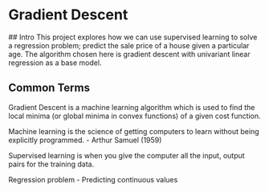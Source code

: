 # Gradient Descent

## Intro
This project explores how we can use supervised learning to solve a regression problem; predict the sale price of a house given a particular age. The algorithm chosen here is gradient descent with univariant linear regression as a base model. 

## Common Terms
Gradient Descent is a machine learning algorithm which is used to find the local minima (or global minima in convex functions) of a given cost function. 

Machine learning is the science of getting computers to learn without being explicitly programmed. - Arthur Samuel (1959)

Supervised learning is when you give the computer all the input, output pairs for the training data. 

Regression problem - Predicting continuous values



